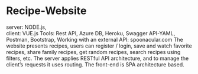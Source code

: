 # Recipe-Website
server: NODE.js,<br> client: VUE.js Tools: Rest API, Azure DB, Heroku, Swagger API-YAML, Postman, Bootstrap, Working with an external API: spoonacular.com The website presents recipes, users can register / login, save and watch favorite recipes, share family recipes, get random recipes, search recipes using filters, etc. The server applies RESTful API architecture, and to manage the client’s requests it uses routing. The front-end is SPA architecture based.
